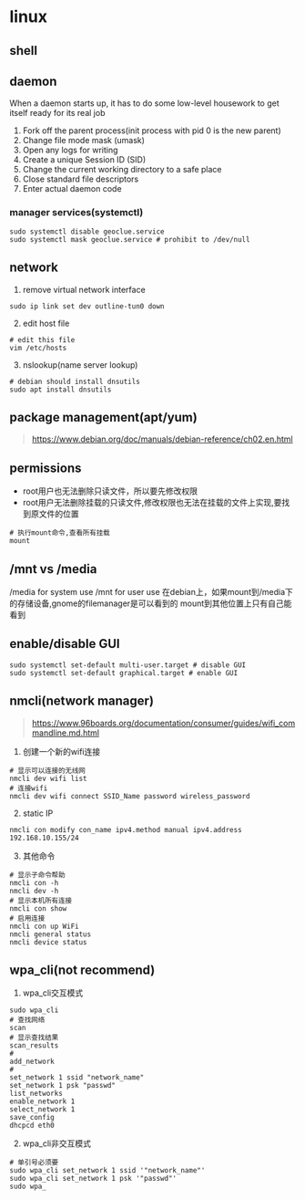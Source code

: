 # linux

## shell

## daemon

When a daemon starts up, it has to do some low-level housework to get itself ready for its real job

1. Fork off the parent process(init process with pid 0 is the new parent)
2. Change file mode mask (umask)
3. Open any logs for writing
4. Create a unique Session ID (SID)
5. Change the current working directory to a safe place
6. Close standard file descriptors
7. Enter actual daemon code

### manager services(systemctl)

```shell
sudo systemctl disable geoclue.service
sudo systemctl mask geoclue.service # prohibit to /dev/null
```

## network

1. remove virtual network interface
```shell
sudo ip link set dev outline-tun0 down
```

2. edit host file
```shell
# edit this file
vim /etc/hosts
```

3. nslookup(name server lookup)
```shell
# debian should install dnsutils
sudo apt install dnsutils
```

## package management(apt/yum)

> https://www.debian.org/doc/manuals/debian-reference/ch02.en.html

## permissions

* root用户也无法删除只读文件，所以要先修改权限
* root用户无法删除挂载的只读文件,修改权限也无法在挂载的文件上实现,要找到原文件的位置
```shell
# 执行mount命令,查看所有挂载
mount
```

## /mnt vs /media

/media for system use
/mnt for user use
在debian上，如果mount到/media下的存储设备,gnome的filemanager是可以看到的
mount到其他位置上只有自己能看到

## enable/disable GUI
```shell
sudo systemctl set-default multi-user.target # disable GUI
sudo systemctl set-default graphical.target # enable GUI
```

## nmcli(network manager)
> https://www.96boards.org/documentation/consumer/guides/wifi_commandline.md.html

1. 创建一个新的wifi连接
```shell
# 显示可以连接的无线网
nmcli dev wifi list
# 连接wifi
nmcli dev wifi connect SSID_Name password wireless_password
```
2. static IP
```shell
nmcli con modify con_name ipv4.method manual ipv4.address 192.168.10.155/24
```

3. 其他命令
```shell
# 显示子命令帮助
nmcli con -h
nmcli dev -h
# 显示本机所有连接
nmcli con show
# 启用连接
nmcli con up WiFi
nmcli general status
nmcli device status
```

## wpa_cli(not recommend)
1. wpa_cli交互模式
```shell
sudo wpa_cli
# 查找网络
scan
# 显示查找结果
scan_results
#
add_network
#
set_network 1 ssid "network_name"
set_network 1 psk "passwd"
list_networks
enable_network 1
select_network 1
save_config
dhcpcd eth0
```
2. wpa_cli非交互模式
```shell
# 单引号必须要
sudo wpa_cli set_network 1 ssid '"network_name"'
sudo wpa_cli set_network 1 psk '"passwd"'
sudo wpa_
```